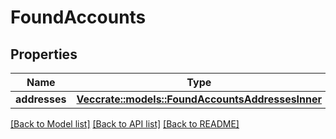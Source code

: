 # FoundAccounts

## Properties

Name | Type | Description | Notes
------------ | ------------- | ------------- | -------------
**addresses** | [**Vec<crate::models::FoundAccountsAddressesInner>**](FoundAccounts_addresses_inner.md) |  | 

[[Back to Model list]](../README.md#documentation-for-models) [[Back to API list]](../README.md#documentation-for-api-endpoints) [[Back to README]](../README.md)


